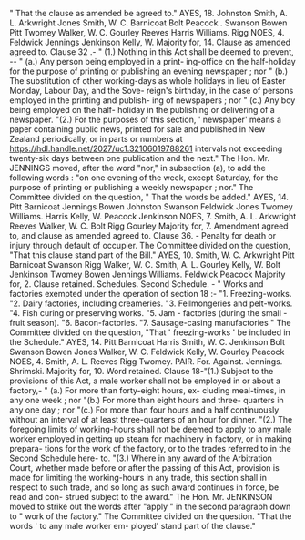" That the clause as amended be agreed to." AYES, 18. Johnston Smith, A. L. Arkwright Jones Smith, W. C. Barnicoat Bolt Peacock . Swanson Bowen Pitt Twomey Walker, W. C. Gourley Reeves Harris Williams. Rigg NOES, 4. Feldwick Jennings Jenkinson Kelly, W. Majority for, 14. Clause as amended agreed to. Clause 32 .- " (1.) Nothing in this Act shall be deemed to prevent, -- " (a.) Any person being employed in a print- ing-office on the half-holiday for the purpose of printing or publishing an evening newspaper ; nor " (b.) The substitution of other working-days as whole holidays in lieu of Easter Monday, Labour Day, and the Sove- reign's birthday, in the case of persons employed in the printing and publish- ing of newspapers ; nor " (c.) Any boy being employed on the half- holiday in the publishing or delivering of a newspaper. "(2.) For the purposes of this section, ' newspaper' means a paper containing public news, printed for sale and published in New Zealand periodically, or in parts or numbers at https://hdl.handle.net/2027/uc1.32106019788261 intervals not exceeding twenty-six days between one publication and the next." The Hon. Mr. JENNINGS moved, after the word "nor," in subsection (a), to add the following words : "on one evening of the week, except Saturday, for the purpose of printing or publishing a weekly newspaper ; nor." The Committee divided on the question, " That the words be added." AYES, 14. Pitt Barnicoat Jennings Bowen Johnston Swanson Feldwick Jones Twomey Williams. Harris Kelly, W. Peacock Jenkinson NOES, 7. Smith, A. L. Arkwright Reeves Walker, W. C. Bolt Rigg Gourley Majority for, 7. Amendment agreed to, and clause as amended agreed to. Clause 36. - Penalty for death or injury through default of occupier. The Committee divided on the question, "That this clause stand part of the Bill." AYES, 10. Smith, W. C. Arkwright Pitt Barnicoat Swanson Rigg Walker, W. C. Smith, A. L. Gourley Kelly, W. Bolt Jenkinson Twomey Bowen Jennings Williams. Feldwick Peacock Majority for, 2. Clause retained. Schedules. Second Schedule. - " Works and factories exempted under the operation of section 18 :- "1. Freezing-works. "2. Dairy factories, including creameries. "3. Fellmongeries and pelt-works. "4. Fish curing or preserving works. "5. Jam - factories (during the small - fruit season). "6. Bacon-factories. "7. Sausage-casing manufactories " The Committee divided on the question, "That ' freezing-works ' be included in the Schedule." AYES, 14. Pitt Barnicoat Harris Smith, W. C. Jenkinson Bolt Swanson Bowen Jones Walker, W. C. Feldwick Kelly, W. Gourley Peacock NOES, 4. Smith, A. L. Reeves Rigg Twomey. PAIR. For. Against. Jennings. Shrimski. Majority for, 10. Word retained. Clause 18-"(1.) Subject to the provisions of this Act, a male worker shall not be employed in or about a factory,- " (a.) For more than forty-eight hours, ex- cluding meal-times, in any one week ; nor "(b.) For more than eight hours and three- quarters in any one day ; nor "(c.) For more than four hours and a half continuously without an interval of at least three-quarters of an hour for dinner. "(2.) The foregoing limits of working-hours shall not be deemed to apply to any male worker employed in getting up steam for machinery in factory, or in making prepara- tions for the work of the factory, or to the trades referred to in the Second Schedule here- to. "(3.) Where in any award of the Arbitration Court, whether made before or after the passing of this Act, provision is made for limiting the working-hours in any trade, this section shall in respect to such trade, and so long as such award continues in force, be read and con- strued subject to the award." The Hon. Mr. JENKINSON moved to strike out the words after "apply " in the second paragraph down to " work of the factory." The Committee divided on the question. "That the words ' to any male worker em- ployed' stand part of the clause." 